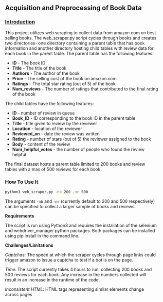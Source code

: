 ## Acquisition and Preprocessing of Book Data

### <u>Introduction</u>
This project utilizes web scraping to collect data from amazon.com on best selling books.  The web_scraper.py script cycles through books and creates two directories- one directory containing a parent table that has book information and another directory hosting child tables with review data for each book in the parent table. The parent table  has the following features:
- **ID** - The book ID 
- **Title** -  The title of the book
- **Authors** - The author of the book
- **Price** - The selling cost of the book on amazon.com
- **Ratings** - The total star rating (out of 5)  of the book
- **Num_reviews** - The number of ratings that contributed to the final rating of the book

The child tables have the following features:
- **ID** - number of review in queue
- **Book_ID** - ID corresponding to the book ID in the parent table
- **Title** - title given to review by the reviewer
- **Location** - location of the reviewer
- **Reviewed_on** - date the review was written
- **Rating** - number of stars (out of 5) the reviewer assigned to the book
- **Body** - content of the review
- **Num_helpful_votes** - the number of people who found the review helpful 

The final dataset hosts a parent table limited to 200 books and review tables with a max of 500 reviews for each book. 

### How To Use It
```sh
python3 web_scraper.py -nb 200 -nr 500
```
The arguments `-nb` and `-nr` (currently default to 200 and 500 respectively) can be specified to collect a larger sample of books and reviews.

**Requirements**

The script is run using Python3 and requires the installation of the selenium and webdriver_manager python packages. Both packages can be installed using pip install in the command line.  

**Challenges/Limitations**

*Captchas*:  The speed at which the scraper cycles through page links could trigger amazon to issue a captcha to test if a bot is on the page.  
 
*Time*: The script currently takes 4 hours to run, collecting 200 books and 500 reviews for each book. Any increase in the numbers collected will result in an increase in the runtime of the code.
  
*Inconsistent HTML*: HTML tags representing similar elements change across pages 
